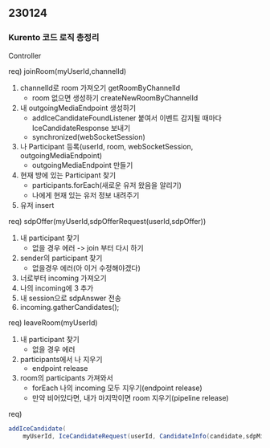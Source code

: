 ## 230124

### Kurento 코드 로직 총정리

Controller

req) joinRoom(myUserId,channelId)

1. channelId로 room 가져오기 getRoomByChannelId
   - room 없으면 생성하기 createNewRoomByChannelId
2. 내 outgoingMediaEndpoint 생성하기
   - addIceCandidateFoundListener 붙여서 이벤트 감지될 때마다 IceCandidateResponse 보내기
   - synchronized(webSocketSession)
3. 나 Participant 등록(userId, room, webSocketSession, outgoingMediaEndpoint)
   - outgoingMediaEndpoint 만들기
4. 현재 방에 있는 Participant 찾기
   - participants.forEach(새로운 유저 왔음을 알리기)
   - 나에게 현재 있는 유저 정보 내려주기
5. 유저 insert

req) sdpOffer(myUserId,sdpOfferRequest(userId,sdpOffer))

1. 내 participant 찾기
   - 없을 경우 에러 -> join 부터 다시 하기
2. sender의 participant 찾기
   - 없을경우 에러(아 이거 수정해야겠다)
3. 너로부터 incoming 가져오기
4. 나의 incoming에 3 추가
5. 내 session으로 sdpAnswer 전송
6. incoming.gatherCandidates();

req) leaveRoom(myUserId)

1. 내 participant 찾기
   - 없을 경우 에러
2. participants에서 나 지우기
   - endpoint release
3. room의 participants 가져와서
   - forEach 나의 incoming 모두 지우기(endpoint release)
   - 만약 비어있다면, 내가 마지막이면 room 지우기(pipeline release)

req)

```java
addIceCandidate(
    myUserId, IceCandidateRequest(userId, CandidateInfo(candidate,sdpMid,sdpMLineIndex)))
```
